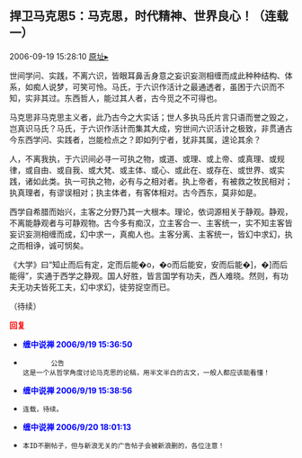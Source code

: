 ## 捍卫马克思5：马克思，时代精神、世界良心！（连载一）
2006-09-19 15:28:10
[原址▸](http://www.fxgan.com/chan_time/2006_07_12/306.htm)


世间学问、实践，不离六识，皆眼耳鼻舌身意之妄识妄测相缠而成此种种结构、体系，如痴人说梦，可笑可怜。马氏，于六识作活计之最通透者，虽困于六识而不知，实非其过。东西哲人，能过其人者，古今觅之不可得也。

马克思非马克思主义者，此乃古今之大实话；世人多执马氏片言只语而誉之毁之，岂真识马氏？马氏，于六识作活计而集其大成，穷世间六识活计之极致，非贯通古今东西学问、实践者，岂能检点之？即如列宁者，犹非其属，遑论其余？

人，不离我执，于六识间必寻一可执之物，或道、或理、或上帝、或真理、或规律，或自由、或自我、或大梵、或主体、或心、或此在、或存在、或世界、或实践，诸如此类。执一可执之物，必有与之相对者。执上帝者，有被救之牧民相对；执真理者，有谬误相对；执主体者，有客体相对。古今西东，莫非如是。

西学自希腊而始兴，主客之分野乃其一大根本。理论，依词源相关于静观。静观，不离能静观者与可静观物。古今多有痴汉，立主客合一、主客统一，实不知主客皆妄识妄测相缠而成，幻中求一，真痴人也。主客分离、主客统一，皆幻中求幻，执之而相诤，诚可悯矣。

《大学》曰“知止而后有定，定而后能�o，�o而后能安，安而后能�]，�]而后能得”，实通于西学之静观。国人好胜，皆言国学有功夫，西人难晓。然则，有功夫无功夫皆死工夫，幻中求幻，徒劳捉空而已。

（待续）




**<font color='red'>回复</font>**


- **<font color='blue'>缠中说禅 2006/9/19 15:36:50</font>**
- ```
         公告
  这是一个从哲学角度讨论马克思的论稿，用半文半白的古文，一般人都应该能看懂！
  ```
- **<font color='blue'>缠中说禅 2006/9/19 15:38:56</font>**
- ```
  连载，待续。
  ```
- **<font color='blue'>缠中说禅 2006/9/20 18:01:13</font>**
- ```
  本ID不删帖子，但与新浪无关的广告帖子会被新浪删的，各位注意！
  ```
